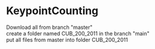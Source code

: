 # KeypointCounting

Download all from branch "master" <br />
create a folder named CUB_200_2011 in the branch "main" <br />
put all files from master into folder CUB_200_2011 <br />
